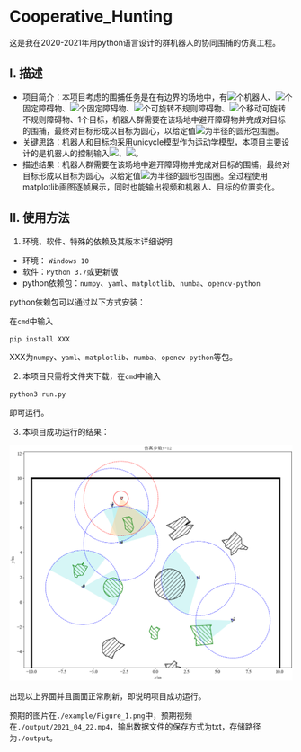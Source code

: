 # Cooperative_Hunting
这是我在2020-2021年用python语言设计的群机器人的协同围捕的仿真工程。

## I. 描述

- 项目简介：本项目考虑的围捕任务是在有边界的场地中，有<img src="http://chart.googleapis.com/chart?cht=tx&chl= n" style="border:none;">个机器人、<img src="http://chart.googleapis.com/chart?cht=tx&chl= m_1" style="border:none;">个固定障碍物、<img src="http://chart.googleapis.com/chart?cht=tx&chl= m_2" style="border:none;">个固定障碍物、<img src="http://chart.googleapis.com/chart?cht=tx&chl= m_3" style="border:none;">个可旋转不规则障碍物、<img src="http://chart.googleapis.com/chart?cht=tx&chl= m_4" style="border:none;">个移动可旋转不规则障碍物、1个目标，机器人群需要在该场地中避开障碍物并完成对目标的围捕，最终对目标形成以目标为圆心，以给定值<img src="http://chart.googleapis.com/chart?cht=tx&chl= r_h" style="border:none;">为半径的圆形包围圈。
- 关键思路：机器人和目标均采用unicycle模型作为运动学模型，本项目主要设计的是机器人的控制输入<img src="http://chart.googleapis.com/chart?cht=tx&chl= v" style="border:none;">、<img src="http://chart.googleapis.com/chart?cht=tx&chl= \omega" style="border:none;">。
- 描述结果：机器人群需要在该场地中避开障碍物并完成对目标的围捕，最终对目标形成以目标为圆心，以给定值<img src="http://chart.googleapis.com/chart?cht=tx&chl= r_h" style="border:none;">为半径的圆形包围圈。全过程使用matplotlib画图逐帧展示，同时也能输出视频和机器人、目标的位置变化。

## II. 使用方法

1. 环境、软件、特殊的依赖及其版本详细说明

- 环境： `Windows 10` 
- 软件：`Python 3.7`或更新版
- python依赖包：`numpy`、`yaml`、`matplotlib`、`numba`、`opencv-python`

python依赖包可以通过以下方式安装：

在`cmd`中输入

```bash
pip install XXX
```

XXX为`numpy`、`yaml`、`matplotlib`、`numba`、`opencv-python`等包。

2. 本项目只需将文件夹下载，在`cmd`中输入

```bash
python3 run.py
```

即可运行。

3. 本项目成功运行的结果：

<img src="Figure_1.png" alt="Figure_1" style="zoom: 50%;" />

出现以上界面并且画面正常刷新，即说明项目成功运行。

预期的图片在`./example/Figure_1.png`中，预期视频在`./output/2021_04_22.mp4`，输出数据文件的保存方式为txt，存储路径为`./output`。

